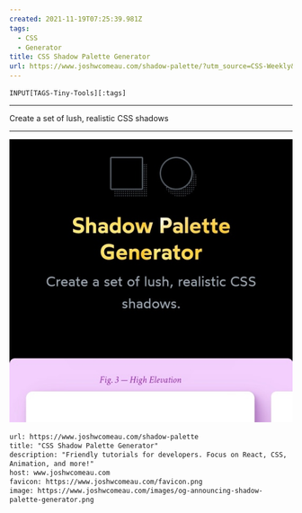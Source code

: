 ```yaml
---
created: 2021-11-19T07:25:39.981Z
tags: 
  - CSS
  - Generator
title: CSS Shadow Palette Generator
url: https://www.joshwcomeau.com/shadow-palette/?utm_source=CSS-Weekly&utm_campaign=Issue-482&utm_medium=RSS
---
```

```meta-bind
INPUT[TAGS-Tiny-Tools][:tags]
```

___
Create a set of lush, realistic CSS shadows
___

![](_attachments/css-shadow-palette-generator.jpg)

```cardlink
url: https://www.joshwcomeau.com/shadow-palette
title: "CSS Shadow Palette Generator"
description: "Friendly tutorials for developers. Focus on React, CSS, Animation, and more!"
host: www.joshwcomeau.com
favicon: https://www.joshwcomeau.com/favicon.png
image: https://www.joshwcomeau.com/images/og-announcing-shadow-palette-generator.png
```
